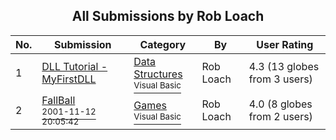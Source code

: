 ﻿<div align="center">

## All Submissions by Rob Loach

</div>

No.  | Submission | Category | By   | User Rating
---- | ---------- | -------- | ---- | -----------
1 | [DLL Tutorial \- MyFirstDLL<br />](https://github.com/Planet-Source-Code/rob-loach-dll-tutorial-myfirstdll__1-49802) | [Data Structures<br /><sup>Visual Basic</sup>](../ByCategory/data-structures__1-33.md) | Rob Loach | 4.3 (13 globes from 3 users)
2 | [FallBall<br /><sup>2001-11-12 20:05:42</sup>](https://github.com/Planet-Source-Code/rob-loach-fallball__1-52464) | [Games<br /><sup>Visual Basic</sup>](../ByCategory/games__1-38.md) | Rob Loach | 4.0 (8 globes from 2 users)
